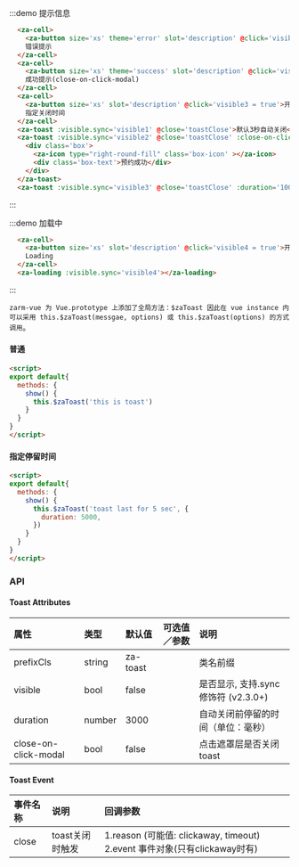 <script>
export default {
  data() {
    return {
      visible1: false,
      visible2: false,
      visible3: false,
      visible4: false,
      isLoading: false
    }
  },
  methods: {
    toastClose(reason, event){
      console.log(reason, event);
    }
  },
};
</script>


:::demo 提示信息
```html
  <za-cell>
    <za-button size='xs' theme='error' slot='description' @click='visible1 = true'>开启</za-button>
    错误提示
  </za-cell>
  <za-cell>
    <za-button size='xs' theme='success' slot='description' @click='visible2 = true'>开启</za-button>
    成功提示(close-on-click-modal)
  </za-cell>
  <za-cell>
    <za-button size='xs' slot='description' @click='visible3 = true'>开启</za-button>
    指定关闭时间
  </za-cell>
  <za-toast :visible.sync='visible1' @close='toastClose'>默认3秒自动关闭</za-toast>
  <za-toast :visible.sync='visible2' @close='toastClose' :close-on-click-modal='true'>
    <div class='box'>
      <za-icon type="right-round-fill" class='box-icon' ></za-icon>
      <div class='box-text'>预约成功</div>
    </div>
  </za-toast>
  <za-toast :visible.sync='visible3' @close='toastClose' :duration='10000'>指定10秒自动关闭</za-toast>
```
:::

:::demo 加载中
```html
  <za-cell>
    <za-button size='xs' slot='description' @click='visible4 = true'>开启</za-button>
    Loading
  </za-cell>
  <za-loading :visible.sync='visible4'></za-loading>
```
:::


`zarm-vue 为 Vue.prototype 上添加了全局方法：$zaToast 因此在 vue instance 内可以采用
this.$zaToast(messgae, options) 或 this.$zaToast(options) 的方式调用`。

#### 普通
```html
<script>
export default{
  methods: {
    show() {
      this.$zaToast('this is toast')
    }
  }
}
</script>
```

#### 指定停留时间

```html
<script>
export default{
  methods: {
    show() {
      this.$zaToast('toast last for 5 sec', {
        duration: 5000,
      })
    }
  }
}
</script>
```


### API

#### Toast Attributes

| 属性 | 类型 | 默认值 | 可选值／参数 | 说明 |
| :--- | :--- | :--- | :--- | :--- |
| prefixCls | string | za-toast | | 类名前缀 |
| visible | bool | false | | 是否显示, 支持.sync修饰符 (v2.3.0+) |
| duration | number | 3000 | | 自动关闭前停留的时间（单位：毫秒） |
| close-on-click-modal | bool | false | | 点击遮罩层是否关闭toast |

#### Toast Event

| 事件名称 | 说明 | 回调参数 |
| :--- | :--- | :--- |
| close | toast关闭时触发 | 1.reason (可能值: clickaway, timeout) 2.event 事件对象(只有clickaway时有) |